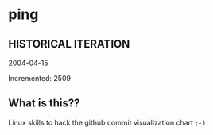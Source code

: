 # ping

## HISTORICAL ITERATION
2004-04-15

Incremented: 2509

## What is this?? 
Linux skills to hack the github commit visualization chart `;-)`
